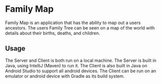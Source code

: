 # Family Map

Family Map is an application that has the ability to map out a users ancestors. The users Family Tree can be seen on a map of the world with details about their births, deaths, and children.

## Usage
The Server and Client is both run on a local machine. The Server is built in Java, using IntelliJ (Maven) to run it. The Client is also built in Java on Android Studio to support all android devices. The Client can be run on an emulator or android device with Gradle as its build system.
